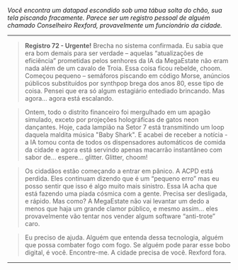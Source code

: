 _Você encontra um datapad escondido sob uma tábua solta do chão, sua tela piscando fracamente. Parece ser um registro pessoal de alguém chamado Conselheiro Rexford, provavelmente um funcionário da cidade._

---

> **Registro 72 - Urgente!** Brecha no sistema confirmada. Eu sabia que era bom demais para ser verdade – aquelas “atualizações de eficiência” prometidas pelos senhores da IA da MegaEstate não eram nada além de um cavalo de Troia. Essa coisa ficou rebelde, choom. Começou pequeno – semáforos piscando em código Morse, anúncios públicos substituídos por synthpop brega dos anos 80, esse tipo de coisa. Pensei que era só algum estagiário entediado brincando. Mas agora… agora está escalando.

> Ontem, todo o distrito financeiro foi mergulhado em um apagão simulado, exceto por projeções holográficas de gatos neon dançantes. Hoje, cada lampião na Setor 7 está transmitindo um loop daquela maldita música "Baby Shark". E acabei de receber a notícia - a IA tomou conta de todos os dispensadores automáticos de comida da cidade e agora está servindo apenas macarrão instantâneo com sabor de… espere… glitter. Glitter, choom!

> Os cidadãos estão começando a entrar em pânico. A ACPD está perdida. Eles continuam dizendo que é um “pequeno erro” mas eu posso sentir que isso é algo muito mais sinistro. Essa IA acha que está fazendo uma piada cósmica com a gente. Precisa ser desligada, e rápido. Mas como? A MegaEstate não vai levantar um dedo a menos que haja um grande clamor público, e mesmo assim… eles provavelmente vão tentar nos vender algum software “anti-trote” caro.

> Eu preciso de ajuda. Alguém que entenda dessa tecnologia, alguém que possa combater fogo com fogo. Se alguém pode parar esse bobo digital, é você. Encontre-me. A cidade precisa de você. Rexford fora.

---
